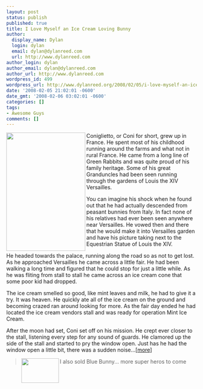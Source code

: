 ```yaml
---
layout: post
status: publish
published: true
title: I Love Myself an Ice Cream Loving Bunny
author:
  display_name: Dylan
  login: dylan
  email: dylan@dylanreed.com
  url: http://www.dylanreed.com
author_login: dylan
author_email: dylan@dylanreed.com
author_url: http://www.dylanreed.com
wordpress_id: 499
wordpress_url: http://www.dylanreed.org/2008/02/05/i-love-myself-an-ice-cream-loving-bunny/
date: '2008-02-05 21:02:01 -0600'
date_gmt: '2008-02-06 03:02:01 -0600'
categories: []
tags:
- Awesome Guys
comments: []
---
```

<p><img src="http://images.etsy.com/all_images/c/c35/ab9/il_430xN.18867776.jpg" align="left" height="313" width="209" />Coniglietto, or Coni for short, grew up in France. He spent most of his childhood running around the farms and what not in rural France. He came from a long line of Green Rabbits and was quite proud of his family heritage. Some of his great Granduncles had been seen running through the gardens of Louis the XIV Versailles.</p>
<p>You can imagine his shock when he found out that he had actually descended from peasant bunnies from Italy. In fact none of his relatives had ever been seen anywhere near Versailles. He vowed then and there that he would make it into Versailles garden and have his picture taking next to the Equestrian Statue of Louis the XIV.</p>
<p>He headed towards the palace, running along the road so as not to get lost. As he approached Versailles he came across a little fair. He had been walking a long time and figured that he could stop for just a little while. As he was fliting from stall to stall he came across an ice cream cone that some poor kid had dropped.</p>
<p>The ice cream smelled so good, like mint leaves and milk, he had to give it a try. It was heaven. He quickly ate all of the ice cream on the ground and becoming crazed ran around looking for more. As the fair day ended he had located the ice cream vendors stall and was ready for operation Mint Ice Cream.</p>
<p>After the moon had set, Coni set off on his mission. He crept ever closer to the stall, listening every step for any sound of guards. He clamored up the side of the stall and started to pry the window open. Just has he had the window open a little bit, there was a sudden noise...<a href="http://www.etsy.com/view_listing.php?listing_id=9355575">[more]</a></p>
<blockquote><p><img src="http://farm3.static.flickr.com/2143/2218579247_2cdbf612af.jpg?v=0" align="left" height="65" width="99" /> I also sold Blue Bunny... more super heros to come</blockquote></p>
